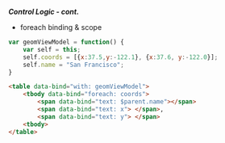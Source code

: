 ***Control Logic - cont.***
- foreach binding & scope

```javascript
var geomViewModel = function() {
    var self = this;
    self.coords = [{x:37.5,y:-122.1}, {x:37.6, y:-122.0}];
    self.name = "San Francisco";
}
```

```html
<table data-bind="with: geomViewModel">
    <tbody data-bind="foreach: coords">
        <span data-bind="text: $parent.name"></span>
        <span data-bind="text: x"> </span>,
        <span data-bind="text: y"> </span>
    <tbody>
</table>
```
